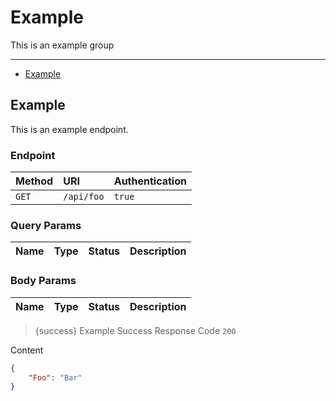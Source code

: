 # Example

This is an example group

---

- [Example](#example)



<a name="example"></a>
## Example

This is an example endpoint.
### Endpoint
|Method|URI|Authentication|
|:-|:-|:-|
|`GET`|`/api/foo`|`true`|

### Query Params
|Name|Type|Status|Description|
|:-|:-|:-|:-|



### Body Params
|Name|Type|Status|Description|
|:-|:-|:-|:-|



> {success} Example Success Response
Code `200`

Content

```json
{
    "Foo": "Bar"
}

```


